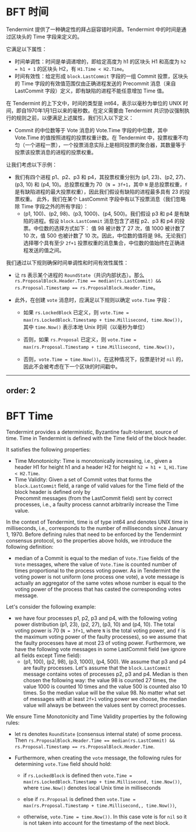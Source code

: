 # BFT 时间

Tendermint 提供了一种确定性的拜占庭容错时间源。Tendermint 中的时间是通过区块头的 Time 字段来定义的。

它满足以下属性：

- 时间单调性：时间是单调递增的，即给定高度为 h1 的区块头 H1 和高度为 `h2 = h1 + 1` 的区块头 H2，有 `H1.Time < H2.Time`。
- 时间有效性：给定形成 `block.LastCommit` 字段的一组 Commit 投票，区块头的 Time 字段的有效值范围仅由正确进程发送的 Precommit 消息（来自 LastCommit 字段）定义，即有缺陷的进程不能任意增加 Time 值。

在 Tendermint 的上下文中，时间的类型是 int64，表示以毫秒为单位的 UNIX 时间，即自1970年1月1日以来的毫秒数。在定义需要由 Tendermint 共识协议强制执行的规则之前，以便满足上述属性，我们引入以下定义：

- Commit 的中位数等于 Vote 消息的 Vote.Time 字段的中位数，其中 Vote.Time 的值按照进程的投票权重计数。在 Tendermint 中，投票权重不均匀（一个进程一票），一个投票消息实际上是相同投票的聚合器，其数量等于投票该投票消息的进程的投票权重。

让我们考虑以下示例：

- 我们有四个进程 p1、p2、p3 和 p4，其投票权重分别为 (p1, 23)、(p2, 27)、(p3, 10) 和 (p4, 10)。总投票权重为 70（`N = 3f+1`，其中 `N` 是总投票权重，`f` 是有缺陷进程的最大投票权重），因此我们假设有缺陷的进程最多具有 23 的投票权重。
此外，我们在某个 LastCommit 字段中有以下投票消息（我们忽略除 Time 字段之外的所有字段）：
    - (p1, 100)、(p2, 98)、(p3, 1000)、(p4, 500)。我们假设 p3 和 p4 是有缺陷的进程。假设 `block.LastCommit` 消息包含了进程 p2、p3 和 p4 的投票。中位数的选择方式如下：
    值 98 被计数了 27 次，值 1000 被计数了 10 次，值 500 也被计数了 10 次。因此，中位数的值将是 98。无论我们选择哪个具有至少 `2f+1` 投票权重的消息集合，中位数的值始终在正确进程发送的值之间。

我们通过以下规则确保时间单调性和时间有效性属性：

- 让 rs 表示某个进程的 `RoundState`（共识内部状态）。那么
`rs.ProposalBlock.Header.Time == median(rs.LastCommit) &&
rs.Proposal.Timestamp == rs.ProposalBlock.Header.Time`。

- 此外，在创建 `vote` 消息时，应满足以下规则以确定 `vote.Time` 字段：

    - 如果 `rs.LockedBlock` 已定义，则
    `vote.Time = max(rs.LockedBlock.Timestamp + time.Millisecond, time.Now())`，其中 `time.Now()`
        表示本地 Unix 时间（以毫秒为单位）

    - 否则，如果 `rs.Proposal` 已定义，则
    `vote.Time = max(rs.Proposal.Timestamp + time.Millisecond, time.Now())`，

    - 否则，`vote.Time = time.Now())`。在这种情况下，投票是针对 `nil` 的，因此不会被考虑在下一个区块的时间戳中。


---
order: 2
---
# BFT Time

Tendermint provides a deterministic, Byzantine fault-tolerant, source of time.
Time in Tendermint is defined with the Time field of the block header.

It satisfies the following properties:

- Time Monotonicity: Time is monotonically increasing, i.e., given
a header H1 for height h1 and a header H2 for height `h2 = h1 + 1`, `H1.Time < H2.Time`.
- Time Validity: Given a set of Commit votes that forms the `block.LastCommit` field, a range of
valid values for the Time field of the block header is defined only by  
Precommit messages (from the LastCommit field) sent by correct processes, i.e.,
a faulty process cannot arbitrarily increase the Time value.  

In the context of Tendermint, time is of type int64 and denotes UNIX time in milliseconds, i.e.,
corresponds to the number of milliseconds since January 1, 1970. Before defining rules that need to be enforced by the
Tendermint consensus protocol, so the properties above holds, we introduce the following definition:

- median of a Commit is equal to the median of `Vote.Time` fields of the `Vote` messages,
where the value of `Vote.Time` is counted number of times proportional to the process voting power. As in Tendermint
the voting power is not uniform (one process one vote), a vote message is actually an aggregator of the same votes whose
number is equal to the voting power of the process that has casted the corresponding votes message.

Let's consider the following example:

- we have four processes p1, p2, p3 and p4, with the following voting power distribution (p1, 23), (p2, 27), (p3, 10)
and (p4, 10). The total voting power is 70 (`N = 3f+1`, where `N` is the total voting power, and `f` is the maximum voting
power of the faulty processes), so we assume that the faulty processes have at most 23 of voting power.
Furthermore, we have the following vote messages in some LastCommit field (we ignore all fields except Time field):
    - (p1, 100), (p2, 98), (p3, 1000), (p4, 500). We assume that p3 and p4 are faulty processes. Let's assume that the
      `block.LastCommit` message contains votes of processes p2, p3 and p4. Median is then chosen the following way:
      the value 98 is counted 27 times, the value 1000 is counted 10 times and the value 500 is counted also 10 times.
      So the median value will be the value 98. No matter what set of messages with at least `2f+1` voting power we
      choose, the median value will always be between the values sent by correct processes.

We ensure Time Monotonicity and Time Validity properties by the following rules:
  
- let rs denotes `RoundState` (consensus internal state) of some process. Then
`rs.ProposalBlock.Header.Time == median(rs.LastCommit) &&
rs.Proposal.Timestamp == rs.ProposalBlock.Header.Time`.

- Furthermore, when creating the `vote` message, the following rules for determining `vote.Time` field should hold:

    - if `rs.LockedBlock` is defined then
    `vote.Time = max(rs.LockedBlock.Timestamp + time.Millisecond, time.Now())`, where `time.Now()`
        denotes local Unix time in milliseconds

    - else if `rs.Proposal` is defined then
    `vote.Time = max(rs.Proposal.Timestamp + time.Millisecond,, time.Now())`,

    - otherwise, `vote.Time = time.Now())`. In this case vote is for `nil` so it is not taken into account for
    the timestamp of the next block.
